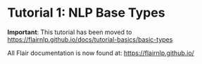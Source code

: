 # Tutorial 1: NLP Base Types

**Important**: This tutorial has been moved to https://flairnlp.github.io/docs/tutorial-basics/basic-types

All Flair documentation is now found at: https://flairnlp.github.io/
